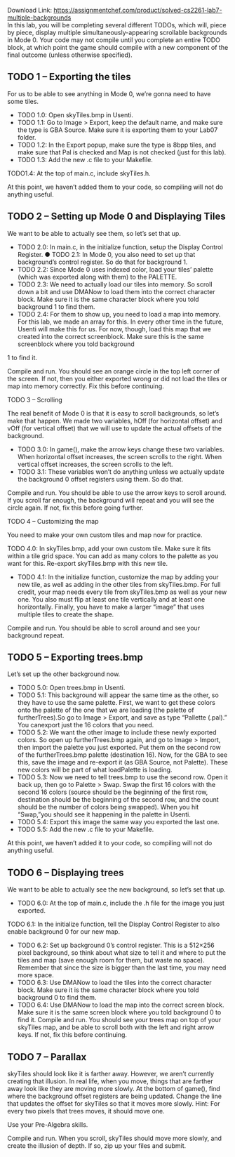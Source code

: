 Download Link: https://assignmentchef.com/product/solved-cs2261-lab7-multiple-backgrounds
<br>
In this lab, you will be completing several different TODOs, which will, piece by piece, display multiple simultaneously-appearing scrollable backgrounds in Mode 0. Your code may not compile until you complete an entire TODO block, at which point the game should compile with a new component of the final outcome (unless otherwise specified).

<h2>TODO 1 – Exporting the tiles</h2>

For us to be able to see anything in Mode 0, we’re gonna need to have some tiles.

<ul>

 <li>TODO 1.0: Open skyTiles.bmp in Usenti.</li>

 <li>TODO 1.1: Go to Image &gt; Export, keep the default name, and make sure the type is GBA Source. Make sure it is exporting them to your Lab07 folder.</li>

 <li>TODO 1.2: In the Export popup, make sure the type is 8bpp tiles, and make sure that Pal is checked and Map is not checked (just for this lab).</li>

 <li>TODO 1.3: Add the new .c file to your Makefile.</li>

</ul>

TODO1.4: At the top of main.c, include skyTiles.h.

At this point, we haven’t added them to your code, so compiling will not do anything useful.

<h2>TODO 2 – Setting up Mode 0 and Displaying Tiles</h2>

We want to be able to actually see them, so let’s set that up.

<ul>

 <li>TODO 2.0: In main.c, in the initialize function, setup the Display Control Register. ● TODO 2.1: In Mode 0, you also need to set up that background’s control register. So do that for background 1.</li>

 <li>TODO 2.2: Since Mode 0 uses indexed color, load your tiles’ palette (which was exported along with them) to the PALETTE.</li>

 <li>TODO 2.3: We need to actually load our tiles into memory. So scroll down a bit and use DMANow to load them into the correct character block. Make sure it is the same character block where you told background 1 to find them.</li>

 <li>TODO 2.4: For them to show up, you need to load a map into memory. For this lab, we made an array for this. In every other time in the future, Usenti will make this for us. For now, though, load this map that we created into the correct screenblock. Make sure this is the same screenblock where you told background</li>

</ul>

1 to find it.

Compile and run. You should see an orange circle in the top left corner of the screen. If not, then you either exported wrong or did not load the tiles or map into memory correctly. Fix this before continuing.

TODO 3 – Scrolling

The real benefit of Mode 0 is that it is easy to scroll backgrounds, so let’s make that happen. We made two variables, hOff (for horizontal offset) and vOff (for vertical offset) that we will use to update the actual offsets of the background.

<ul>

 <li>TODO 3.0: In game(), make the arrow keys change these two variables. When horizontal offset increases, the screen scrolls to the right. When vertical offset increases, the screen scrolls to the left.</li>

 <li>TODO 3.1: These variables won’t do anything unless we actually update the background 0 offset registers using them. So do that.</li>

</ul>

Compile and run. You should be able to use the arrow keys to scroll around. If you scroll far enough, the background will repeat and you will see the circle again. If not, fix this before going further.

TODO 4 – Customizing the map

You need to make your own custom tiles and map now for practice.

TODO 4.0: In skyTiles.bmp, add your own custom tile. Make sure it fits within a tile grid space. You can add as many colors to the palette as you want for this. Re-export skyTiles.bmp with this new tile.

<ul>

 <li>TODO 4.1: In the initialize function, customize the map by adding your new tile, as well as adding in the other tiles from skyTiles.bmp. For full credit, your map needs every tile from skyTiles.bmp as well as your new one. You also must flip at least one tile vertically and at least one horizontally. Finally, you have to make a larger “image” that uses multiple tiles to create the shape.</li>

</ul>

Compile and run. You should be able to scroll around and see your background repeat.




<h2>TODO 5 – Exporting trees.bmp</h2>

Let’s set up the other background now.

<ul>

 <li>TODO 5.0: Open trees.bmp in Usenti.</li>

 <li>TODO 5.1: This background will appear the same time as the other, so they have to use the same palette. First, we want to get these colors onto the palette of the one that we are loading (the palette of furtherTrees).So go to Image &gt; Export, and save as type “Pallette (.pal).” You canexport just the 16 colors that you need.</li>

 <li>TODO 5.2: We want the other image to include these newly exported colors. So open up furtherTrees.bmp again, and go to Image &gt; Import, then import the palette you just exported. Put them on the second row of the furtherTrees.bmp palette (destination 16). Now, for the GBA to see this, save the image and re-export it (as GBA Source, not Palette). These new colors will be part of what loadPalette is loading.</li>

 <li>TODO 5.3: Now we need to tell trees.bmp to use the second row. Open it back up, then go to Palette &gt; Swap. Swap the first 16 colors with the second 16 colors (source should be the beginning of the first row, destination should be the beginning of the second row, and the count should be the number of colors being swapped). When you hit “Swap,”you should see it happening in the palette in Usenti.</li>

 <li>TODO 5.4: Export this image the same way you exported the last one.</li>

 <li>TODO 5.5: Add the new .c file to your Makefile.</li>

</ul>

At this point, we haven’t added it to your code, so compiling will not do anything useful.




<h2>TODO 6 – Displaying trees</h2>

We want to be able to actually see the new background, so let’s set that up.

<ul>

 <li>TODO 6.0: At the top of main.c, include the .h file for the image you just exported.</li>

</ul>

TODO 6.1: In the initialize function, tell the Display Control Register to also enable background 0 for our new map.

<ul>

 <li>TODO 6.2: Set up background 0’s control register. This is a 512×256 pixel background, so think about what size to tell it and where to put the tiles and map (save enough room for them, but waste no space). Remember that since the size is bigger than the last time, you may need more space.</li>

 <li>TODO 6.3: Use DMANow to load the tiles into the correct character block. Make sure it is the same character block where you told background 0 to find them.</li>

 <li>TODO 6.4: Use DMANow to load the map into the correct screen block. Make sure it is the same screen block where you told background 0 to find it. Compile and run. You should see your trees map on top of your skyTiles map, and be able to scroll both with the left and right arrow keys. If not, fix this before continuing.</li>

</ul>




<h2>TODO 7 – Parallax</h2>

skyTiles should look like it is farther away. However, we aren’t currently creating that illusion. In real life, when you move, things that are farther away look like they are moving more slowly. At the bottom of game(), find where the background offset registers are being updated. Change the line that updates the offset for skyTiles so that it moves more slowly. Hint: For every two pixels that trees moves, it should move one.

Use your Pre-Algebra skills.

Compile and run. When you scroll, skyTiles should move more slowly, and create the illusion of depth. If so, zip up your files and submit.



